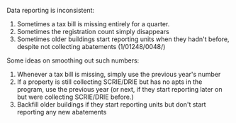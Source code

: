 Data reporting is inconsistent:

1. Sometimes a tax bill is missing entirely for a quarter.
2. Sometimes the registration count simply disappears
3. Sometimes older buildings start reporting units when they hadn't before,
   despite not collecting abatements (1/01248/0048/)

Some ideas on smoothing out such numbers:

1. Whenever a tax bill is missing, simply use the previous year's number
2. If a property is still collecting SCRIE/DRIE but has no apts in the program,
   use the previous year (or next, if they start reporting later on but were
   collecting SCRIE/DRIE before.)
3. Backfill older buildings if they start reporting units but don't start
   reporting any new abatements
